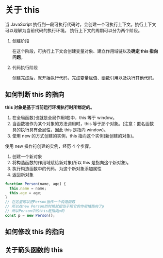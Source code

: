 # 关于 this

当 JavaScript 执行到一段可执行代码时，会创建一个可执行上下文。执行上下文可以理解为当前代码的执行环境。
执行上下文的周期可以分为两个阶段。

1. 创建阶段

   在这个阶段，可执行上下文会创建变量对象、建立作用域链以及**确定 this 指向问题**。

1. 代码执行阶段

   创建完成后，就开始执行代码，完成变量赋值、函数引用以及执行其他代码。

## 如何判断 this 的指向

**this 对象是基于当前运行环境执行时所绑定的。**

1. 在全局函数(也就是全局作用域)中，this 等于 window。
1. 当函数被作为某个对象的方法调用时，this 等于那个对象。(注意：匿名函数具的执行具有全局性，因此 this 是指向 window)。
1. 使用 new 的方式创建的实例，this 指向这个实例(新创建的对象)。

使用 new 操作符创建的实例，经历 4 个步骤。

1. 创建一个新对象
1. 将构造函数的作用域赋给新对象(所以 this 是指向这个新对象)。
1. 执行构造函数中的代码，为这个新对象添加属性
1. 返回新对象

```js
function Person(name, age) {
  this.name = name;
  this.age = age;
}
// 在这里可以把Person当作一个构造函数
// 所以在new Person的时候就相当于把它的作用域指向了p
// 所以Person中的this是指向p的
const p = new Person();
```

## 如何修改 this 的指向

## 关于箭头函数的 this

